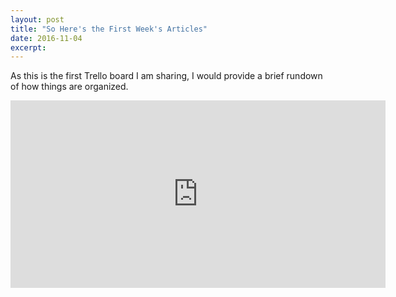 ```yaml
---
layout: post
title: "So Here's the First Week's Articles"
date: 2016-11-04
excerpt: 
---
```


As this is the first Trello board I am sharing, I would provide a brief rundown of how things are organized.

<iframe src="https://trello.com/b/jZeQ2RWt.html" width="600" height="300" frameborder="0" style="border:0" allowfullscreen></iframe>

